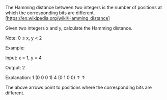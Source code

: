The Hamming distance between two integers is the number of positions at which the corresponding bits are different.
[https://en.wikipedia.org/wiki/Hamming_distance]

Given two integers x and y, calculate the Hamming distance.

Note:
0 ≤ x, y < 2


Example:

Input: x = 1, y = 4

Output: 2

Explanation:
1   (0 0 0 1)
4   (0 1 0 0)
       ↑   ↑

The above arrows point to positions where the corresponding bits are different.
